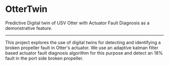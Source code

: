 # OtterTwin
Predictive Digital twin of USV Otter with Actuator Fault Diagnosis as a demonstrative feature.

--------------------

This project explores the use of digital twins for detecting and identifying a broken propeller fault in Otter's actuator. We use an adaptive kalman filter based actuator fault diagnosis algorithm for this purpose and detect an 18% fault in the port side broken propeller.






